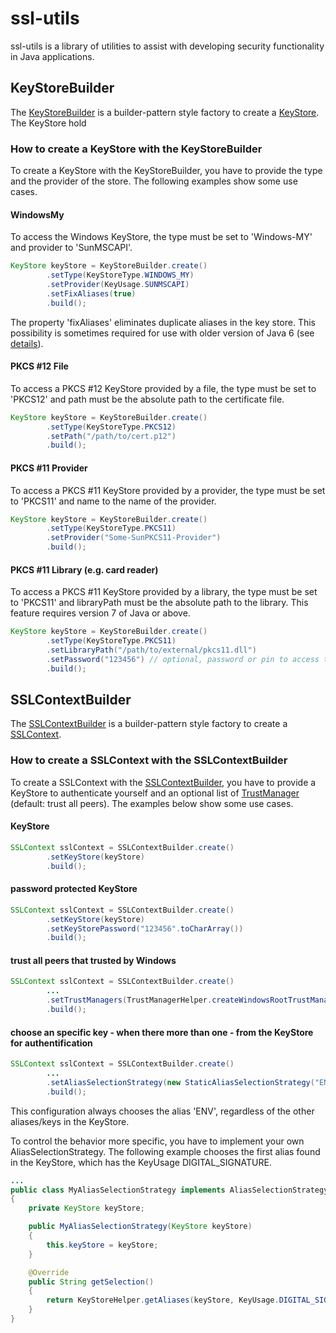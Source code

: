 # ssl-utils
ssl-utils is a library of utilities to assist with developing security functionality in Java applications.

## KeyStoreBuilder
The [KeyStoreBuilder](https://github.com/j3t/ssl-utils/blob/master/src/main/java/ssl/builder/KeyStoreBuilder.java) is a builder-pattern style factory to create a [KeyStore](http://docs.oracle.com/javase/7/docs/api/java/security/KeyStore.html). The KeyStore hold

### How to create a KeyStore with the KeyStoreBuilder
To create a KeyStore with the KeyStoreBuilder, you have to provide the type and the provider of the store. The following examples show some use cases.

#### WindowsMy
To access the Windows KeyStore, the type must be set to 'Windows-MY' and provider to 'SunMSCAPI'.
```java
KeyStore keyStore = KeyStoreBuilder.create()
		.setType(KeyStoreType.WINDOWS_MY)
		.setProvider(KeyUsage.SUNMSCAPI)
		.setFixAliases(true)
		.build();
```
The property 'fixAliases' eliminates duplicate aliases in the key store. This possibility is sometimes required for use with older version of Java 6 (see [details](http://bugs.java.com/bugdatabase/view_bug.do?bug_id=6672015)).

#### PKCS #12 File
To access a PKCS #12 KeyStore provided by a file, the type must be set to 'PKCS12' and path must be the absolute path to the certificate file.
```java
KeyStore keyStore = KeyStoreBuilder.create()
		.setType(KeyStoreType.PKCS12)
		.setPath("/path/to/cert.p12")
		.build();
```

#### PKCS #11 Provider
To access a PKCS #11 KeyStore provided by a provider, the type must be set to 'PKCS11' and name to the name of the provider.
```java
KeyStore keyStore = KeyStoreBuilder.create()
		.setType(KeyStoreType.PKCS11)
		.setProvider("Some-SunPKCS11-Provider")
		.build();
```

#### PKCS #11 Library (e.g. card reader)
To access a PKCS #11 KeyStore provided by a library, the type must be set to 'PKCS11' and libraryPath must be the absolute path to the library. This feature requires version 7 of Java or above.
```java
KeyStore keyStore = KeyStoreBuilder.create()
		.setType(KeyStoreType.PKCS11)
		.setLibraryPath("/path/to/external/pkcs11.dll")
		.setPassword("123456") // optional, password or pin to access the store
		.build();
```

## SSLContextBuilder
The [SSLContextBuilder](https://github.com/j3t/ssl-utils/blob/master/src/main/java/ssl/builder/SSLContextBuilder.java) is a builder-pattern style factory to create a [SSLContext](http://docs.oracle.com/javase/7/docs/api/javax/net/ssl/SSLContext.html).

### How to create a SSLContext with the SSLContextBuilder
To create a SSLContext with the [SSLContextBuilder](src/main/java/ssl/builder/SSLContextBuilder.java), you have to provide a KeyStore to authenticate yourself and an optional list of [TrustManager](http://docs.oracle.com/javase/7/docs/api/javax/net/ssl/TrustManager.html) (default: trust all peers). The examples below show some use cases.

#### KeyStore
```java
SSLContext sslContext = SSLContextBuilder.create()
		.setKeyStore(keyStore)
		.build();
```

#### password protected KeyStore
```java
SSLContext sslContext = SSLContextBuilder.create()
		.setKeyStore(keyStore)
		.setKeyStorePassword("123456".toCharArray())
		.build();
```

#### trust all peers that trusted by Windows
```java
SSLContext sslContext = SSLContextBuilder.create()
		...
		.setTrustManagers(TrustManagerHelper.createWindowsRootTrustManagers())
		.build();
```

#### choose an specific key - when there more than one - from the KeyStore for authentification
```java
SSLContext sslContext = SSLContextBuilder.create()
		...
		.setAliasSelectionStrategy(new StaticAliasSelectionStrategy("ENV")
		.build();
```
This configuration always chooses the alias 'ENV', regardless of the other aliases/keys in the KeyStore.

To control the behavior more specific, you have to implement your own AliasSelectionStrategy. The following example chooses the first alias found in the KeyStore, which has the KeyUsage DIGITAL_SIGNATURE.
```java
...
public class MyAliasSelectionStrategy implements AliasSelectionStrategy
{
    private KeyStore keyStore;

    public MyAliasSelectionStrategy(KeyStore keyStore)
    {
        this.keyStore = keyStore;
    }

    @Override
    public String getSelection()
    {
        return KeyStoreHelper.getAliases(keyStore, KeyUsage.DIGITAL_SIGNATURE)[0];
    }
}
```
